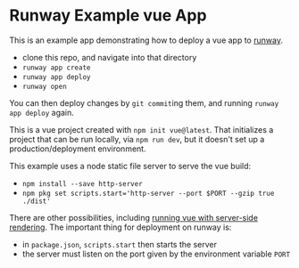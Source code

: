 

# Runway Example vue App

This is an example app demonstrating how to deploy a vue app
to [runway](https://www.runway.horse/).

* clone this repo, and navigate into that directory
* `runway app create`
* `runway app deploy`
* `runway open`

You can then deploy changes by `git commit`ing them, and running `runway app
deploy` again.

This is a vue project created with `npm init vue@latest`. That initializes
a project that can be run locally, via `npm run dev`, but it doesn't set up
a production/deployment environment.

This example uses a node static file server to serve the vue build:
* `npm install --save http-server`
* `npm pkg set scripts.start='http-server --port $PORT --gzip true ./dist'`

There are other possibilities, including [running vue with server-side
rendering](https://vitejs.dev/guide/ssr.html). The important thing for
deployment on runway is:

* in `package.json`, `scripts.start` then starts the server
* the server must listen on the port given by the environment variable `PORT`

